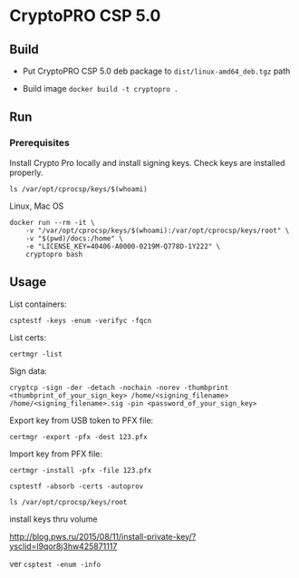 # CryptoPRO CSP 5.0

## Build

- Put CryptoPRO CSP 5.0 deb package to `dist/linux-amd64_deb.tgz` path

- Build image `docker build -t cryptopro .`

## Run
### Prerequisites
Install Crypto Pro locally and install signing keys.
Check keys are installed properly.
```
ls /var/opt/cprocsp/keys/$(whoami)
```

Linux, Mac OS
```
docker run --rm -it \
    -v "/var/opt/cprocsp/keys/$(whoami):/var/opt/cprocsp/keys/root" \
    -v "$(pwd)/docs:/home" \
    -e "LICENSE_KEY=40406-A0000-0219M-Q778D-1Y222" \
    cryptopro bash
```
## Usage

List containers:

`csptestf -keys -enum -verifyc -fqcn`

List certs:

`certmgr -list`

Sign data:

```
cryptcp -sign -der -detach -nochain -norev -thumbprint <thumbprint_of_your_sign_key> /home/<signing_filename> /home/<signing_filename>.sig -pin <password_of_your_sign_key>
```

Export key from USB token to PFX file:

`certmgr -export -pfx -dest 123.pfx`

Import key from PFX file:

`certmgr -install -pfx -file 123.pfx`

`csptestf -absorb -certs -autoprov`

`ls /var/opt/cprocsp/keys/root`

install keys thru volume

http://blog.pws.ru/2015/08/11/install-private-key/?ysclid=l9qor8j3hw425871117

ver
`csptest -enum -info`